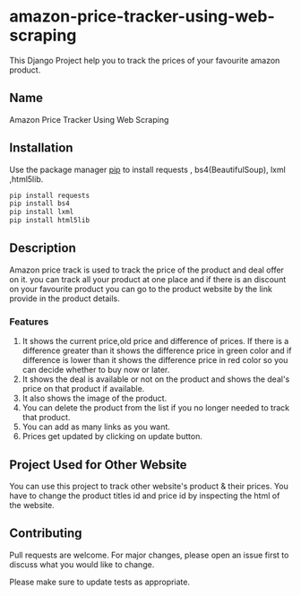 # amazon-price-tracker-using-web-scraping

This Django Project help you to track the prices of your favourite amazon product.


## Name

Amazon Price Tracker Using Web Scraping


## Installation

Use the package manager [pip](https://pip.pypa.io/en/stable/) to install requests , bs4(BeautifulSoup), lxml ,html5lib.

```bash
pip install requests
pip install bs4
pip install lxml
pip install html5lib
```


## Description

Amazon price track is used to track the price of the product and deal offer on it. you can track all your product at one place and if there is an discount on your favourite product you can go to the product website by the link provide in the product details. 
### Features
1. It shows the current price,old price and difference of prices. If there is a difference greater than it shows the difference price in green color and if difference is lower than it shows the difference price in red color so you can decide whether to buy now or later.
2. It shows the deal is available or not on the product and shows the deal's price on that product if available.
3. It also shows the image of the product.
4. You can delete the product from the list if you no longer needed to track that product.
5. You can add as many links as you want.
6. Prices get updated by clicking on update button.

## Project Used for Other Website

You can use this project to track other website's product & their prices. You have to change the product titles id and price id by inspecting the html of the website.

## Contributing
Pull requests are welcome. For major changes, please open an issue first to discuss what you would like to change.

Please make sure to update tests as appropriate.

